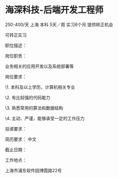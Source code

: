 # 海深科技-后端开发工程师

250-400/天 上海 本科 5天／周 实习6个月 提供转正机会

可转正实习

职位描述：

岗位职责：

业务相关的应用开发以及系统部署等

岗位要求：

\1. 本科及以上学历，计算机相关专业

\2. 有比较强的代码能力

\3. 熟悉常用的算法和数据结构

\4. 主动、严谨，能够承受一定的工作压力

投递要求：

简历要求： 中文

截止日期：

工作地点：

上海市浦东软件园博霞路22号